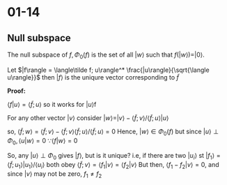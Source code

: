 # 01-14


## Null subspace 

The null subspace of $f, \Phi_0(f)$ is the set of all $|w\rangle$ such that $f(|w\rangle)=|0\rangle$.

Let $|f\rangle = \langle\tilde f; u\rangle^* \frac{|u\rangle}{\sqrt{\langle u\rangle}}$ then $|f\rangle$ is the uniqure vector corresponding to $\tilde f$

**Proof:**

$\langle f|u\rangle = \langle\tilde f; u\rangle$ so it works for $|u\rangle$f

For any other vector $|v\rangle$ consider 
$|w\rangle = |v\rangle - \langle\tilde f; v\rangle/\langle\tilde f;u\rangle |u\rangle$

so, $\langle\tilde f;w\rangle = \langle\tilde f;v\rangle - \langle\tilde f;v\rangle\langle\tilde f;u\rangle/\langle\tilde f;u\rangle = 0$
Hence, $|w\rangle \in \Phi_{0}(f)$
but since $|u\rangle \perp \Phi_0, \langle u|w\rangle = 0$
$\because \langle f|w\rangle =0$

So, any $|u\rangle\perp\Phi_0$ gives $|f\rangle$, but is it unique?
i.e, if there are two $|u_i\rangle$ st
$|f_1\rangle = \langle \tilde f;u_1\rangle |u_1\rangle/\langle u_i\rangle$
both obey
$\langle\tilde f; v\rangle = \langle f_1|v\rangle = \langle f_2|v\rangle$
But then, $\langle f_1-f_2|v\rangle = 0$, and since $|v\rangle$ may not be zero, 
$f_1\ne f_2$
